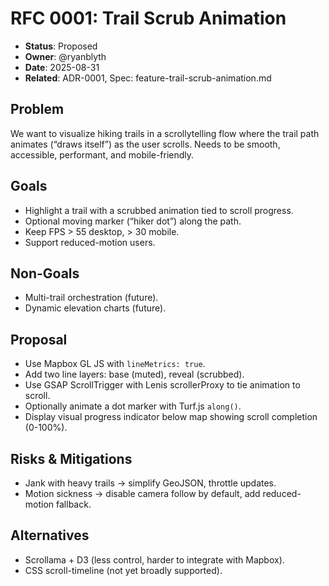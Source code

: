 # RFC 0001: Trail Scrub Animation
- **Status**: Proposed
- **Owner**: @ryanblyth
- **Date**: 2025-08-31
- **Related**: ADR-0001, Spec: feature-trail-scrub-animation.md

## Problem
We want to visualize hiking trails in a scrollytelling flow where the trail path animates (“draws itself”) as the user scrolls. Needs to be smooth, accessible, performant, and mobile-friendly.

## Goals
- Highlight a trail with a scrubbed animation tied to scroll progress.
- Optional moving marker (“hiker dot”) along the path.
- Keep FPS > 55 desktop, > 30 mobile.
- Support reduced-motion users.

## Non-Goals
- Multi-trail orchestration (future).
- Dynamic elevation charts (future).

## Proposal
- Use Mapbox GL JS with `lineMetrics: true`.
- Add two line layers: base (muted), reveal (scrubbed).
- Use GSAP ScrollTrigger with Lenis scrollerProxy to tie animation to scroll.
- Optionally animate a dot marker with Turf.js `along()`.
- Display visual progress indicator below map showing scroll completion (0-100%).

## Risks & Mitigations
- Jank with heavy trails → simplify GeoJSON, throttle updates.
- Motion sickness → disable camera follow by default, add reduced-motion fallback.

## Alternatives
- Scrollama + D3 (less control, harder to integrate with Mapbox).
- CSS scroll-timeline (not yet broadly supported).
